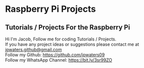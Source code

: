 # Raspberry Pi Projects
Tutorials / Projects For the Raspberry Pi
---
Hi I'm Jacob,
Follow me for coding Tutorials / Projects.\
If you have any project ideas or suggestions please contact me at jpwaters.github@gmail.com \
Follow my Github: https://github.com/jpwaters09 \
Follow my WhatsApp Channel: https://bit.ly/3sr99ZO
